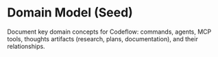 # Domain Model (Seed)

Document key domain concepts for Codeflow: commands, agents, MCP tools, thoughts artifacts (research, plans, documentation), and their relationships.

